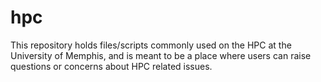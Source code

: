 # hpc
This repository holds files/scripts commonly used on the HPC at the University of Memphis, and is meant to be a place where users can raise questions or concerns about HPC related issues.
